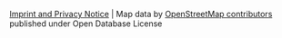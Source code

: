 [Imprint and Privacy Notice](https://www.geofabrik.de/geofabrik/imprint.html) | Map data by [OpenStreetMap contributors](https://www.openstreetmap.org/copyright) published under Open Database License
